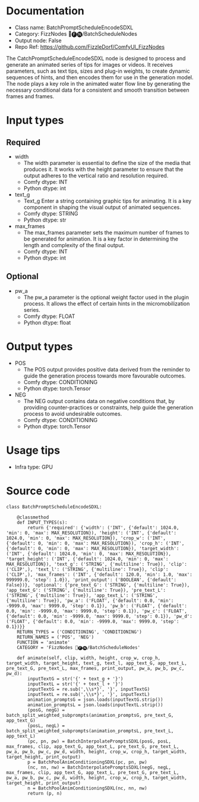 # Documentation
- Class name: BatchPromptScheduleEncodeSDXL
- Category: FizzNodes 📅🅕🅝/BatchScheduleNodes
- Output node: False
- Repo Ref: https://github.com/FizzleDorf/ComfyUI_FizzNodes

The CatchPromptScheduleEncodeSDXL node is designed to process and generate an animated series of tips for images or videos. It receives parameters, such as text tips, sizes and plug-in weights, to create dynamic sequences of hints, and then encodes them for use in the generation model. The node plays a key role in the animated water flow line by generating the necessary conditional data for a consistent and smooth transition between frames and frames.

# Input types
## Required
- width
    - The width parameter is essential to define the size of the media that produces it. It works with the height parameter to ensure that the output adheres to the vertical ratio and resolution required.
    - Comfy dtype: INT
    - Python dtype: int
- text_g
    - Text_g Enter a string containing graphic tips for animating. It is a key component in shaping the visual output of animated sequences.
    - Comfy dtype: STRING
    - Python dtype: str
- max_frames
    - The max_frames parameter sets the maximum number of frames to be generated for animation. It is a key factor in determining the length and complexity of the final output.
    - Comfy dtype: INT
    - Python dtype: int
## Optional
- pw_a
    - The pw_a parameter is the optional weight factor used in the plugin process. It allows the effect of certain hints in the micromobilization series.
    - Comfy dtype: FLOAT
    - Python dtype: float

# Output types
- POS
    - The POS output provides positive data derived from the reminder to guide the generation process towards more favourable outcomes.
    - Comfy dtype: CONDITIONING
    - Python dtype: torch.Tensor
- NEG
    - The NEG output contains data on negative conditions that, by providing counter-practices or constraints, help guide the generation process to avoid undesirable outcomes.
    - Comfy dtype: CONDITIONING
    - Python dtype: torch.Tensor

# Usage tips
- Infra type: GPU

# Source code
```
class BatchPromptScheduleEncodeSDXL:

    @classmethod
    def INPUT_TYPES(s):
        return {'required': {'width': ('INT', {'default': 1024.0, 'min': 0, 'max': MAX_RESOLUTION}), 'height': ('INT', {'default': 1024.0, 'min': 0, 'max': MAX_RESOLUTION}), 'crop_w': ('INT', {'default': 0, 'min': 0, 'max': MAX_RESOLUTION}), 'crop_h': ('INT', {'default': 0, 'min': 0, 'max': MAX_RESOLUTION}), 'target_width': ('INT', {'default': 1024.0, 'min': 0, 'max': MAX_RESOLUTION}), 'target_height': ('INT', {'default': 1024.0, 'min': 0, 'max': MAX_RESOLUTION}), 'text_g': ('STRING', {'multiline': True}), 'clip': ('CLIP',), 'text_l': ('STRING', {'multiline': True}), 'clip': ('CLIP',), 'max_frames': ('INT', {'default': 120.0, 'min': 1.0, 'max': 999999.0, 'step': 1.0}), 'print_output': ('BOOLEAN', {'default': False})}, 'optional': {'pre_text_G': ('STRING', {'multiline': True}), 'app_text_G': ('STRING', {'multiline': True}), 'pre_text_L': ('STRING', {'multiline': True}), 'app_text_L': ('STRING', {'multiline': True}), 'pw_a': ('FLOAT', {'default': 0.0, 'min': -9999.0, 'max': 9999.0, 'step': 0.1}), 'pw_b': ('FLOAT', {'default': 0.0, 'min': -9999.0, 'max': 9999.0, 'step': 0.1}), 'pw_c': ('FLOAT', {'default': 0.0, 'min': -9999.0, 'max': 9999.0, 'step': 0.1}), 'pw_d': ('FLOAT', {'default': 0.0, 'min': -9999.0, 'max': 9999.0, 'step': 0.1})}}
    RETURN_TYPES = ('CONDITIONING', 'CONDITIONING')
    RETURN_NAMES = ('POS', 'NEG')
    FUNCTION = 'animate'
    CATEGORY = 'FizzNodes 📅🅕🅝/BatchScheduleNodes'

    def animate(self, clip, width, height, crop_w, crop_h, target_width, target_height, text_g, text_l, app_text_G, app_text_L, pre_text_G, pre_text_L, max_frames, print_output, pw_a, pw_b, pw_c, pw_d):
        inputTextG = str('{' + text_g + '}')
        inputTextL = str('{' + text_l + '}')
        inputTextG = re.sub(',\\s*}', '}', inputTextG)
        inputTextL = re.sub(',\\s*}', '}', inputTextL)
        animation_promptsG = json.loads(inputTextG.strip())
        animation_promptsL = json.loads(inputTextL.strip())
        (posG, negG) = batch_split_weighted_subprompts(animation_promptsG, pre_text_G, app_text_G)
        (posL, negL) = batch_split_weighted_subprompts(animation_promptsL, pre_text_L, app_text_L)
        (pc, pn, pw) = BatchInterpolatePromptsSDXL(posG, posL, max_frames, clip, app_text_G, app_text_L, pre_text_G, pre_text_L, pw_a, pw_b, pw_c, pw_d, width, height, crop_w, crop_h, target_width, target_height, print_output)
        p = BatchPoolAnimConditioningSDXL(pc, pn, pw)
        (nc, nn, nw) = BatchInterpolatePromptsSDXL(negG, negL, max_frames, clip, app_text_G, app_text_L, pre_text_G, pre_text_L, pw_a, pw_b, pw_c, pw_d, width, height, crop_w, crop_h, target_width, target_height, print_output)
        n = BatchPoolAnimConditioningSDXL(nc, nn, nw)
        return (p, n)
```